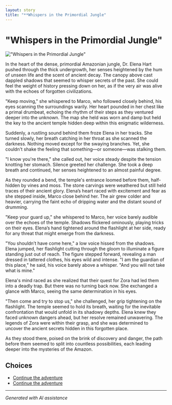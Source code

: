 ```yaml
---
layout: story
title: "**Whispers in the Primordial Jungle"
---
```


# **"Whispers in the Primordial Jungle"**

![**"Whispers in the Primordial Jungle"**](../input_images/20221113_161556.jpg)

In the heart of the dense, primordial Amazonian jungle, Dr. Elena Hart pushed through the thick undergrowth, her senses heightened by the hum of unseen life and the scent of ancient decay. The canopy above cast dappled shadows that seemed to whisper secrets of the past. She could feel the weight of history pressing down on her, as if the very air was alive with the echoes of forgotten civilizations.

"Keep moving," she whispered to Marco, who followed closely behind, his eyes scanning the surroundings warily. Her heart pounded in her chest like a primal drumbeat, echoing the rhythm of their steps as they ventured deeper into the unknown. The map she held was worn and damp but held the key to the ancient temple hidden deep within this enigmatic wilderness.

Suddenly, a rustling sound behind them froze Elena in her tracks. She turned slowly, her breath catching in her throat as she scanned the darkness. Nothing moved except for the swaying branches. Yet, she couldn't shake the feeling that something—or someone—was stalking them.

"I know you're there," she called out, her voice steady despite the tension knotting her stomach. Silence greeted her challenge. She took a deep breath and continued, her senses heightened to an almost painful degree.

As they rounded a bend, the temple's entrance loomed before them, half-hidden by vines and moss. The stone carvings were weathered but still held traces of their ancient glory. Elena’s heart raced with excitement and fear as she stepped inside, Marco close behind her. The air grew colder and heavier, carrying the faint echo of dripping water and the distant sound of drumming.

"Keep your guard up," she whispered to Marco, her voice barely audible over the echoes of the temple. Shadows flickered ominously, playing tricks on their eyes. Elena’s hand tightened around the flashlight at her side, ready for any threat that might emerge from the darkness.

"You shouldn’t have come here," a low voice hissed from the shadows. Elena jumped, her flashlight cutting through the gloom to illuminate a figure standing just out of reach. The figure stepped forward, revealing a man dressed in tattered clothes, his eyes wild and intense. "I am the guardian of this place," he said, his voice barely above a whisper. "And you will not take what is mine."

Elena's mind raced as she realized that their quest for Zora had led them into a deadly trap. But there was no turning back now. She exchanged a glance with Marco, seeing the same determination in his eyes.

"Then come and try to stop us," she challenged, her grip tightening on the flashlight. The temple seemed to hold its breath, waiting for the inevitable confrontation that would unfold in its shadowy depths. Elena knew they faced unknown dangers ahead, but her resolve remained unwavering. The legends of Zora were within their grasp, and she was determined to uncover the ancient secrets hidden in this forgotten place.

As they stood there, poised on the brink of discovery and danger, the path before them seemed to split into countless possibilities, each leading deeper into the mysteries of the Amazon.


## Choices

* [Continue the adventure](./20221113_161540)
* [Continue the adventure](./20221013_144305)


---
*Generated with AI assistance*
